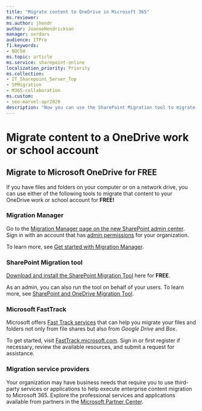 ```yaml
---
title: "Migrate content to OneDrive in Microsoft 365"
ms.reviewer: 
ms.author: jhendr
author: JoanneHendrickson
manager: serdars
audience: ITPro
f1.keywords:
- NOCSH
ms.topic: article
ms.service: sharepoint-online
localization_priority: Priority
ms.collection: 
- IT_Sharepoint_Server_Top
- SPMigration
- M365-collaboration
ms.custom:
- seo-marvel-apr2020
description: "Now you can use the SharePoint Migration tool to migrate content to OneDrive (for work or school accounts) for free."
---
```

# Migrate content to a OneDrive work or school account
 
## Migrate to Microsoft OneDrive for FREE

If you have files and folders on your computer or on a network drive, you can use either of the following tools to migrate that content to your OneDrive work or school account for **FREE!**


### Migration Manager
Go to the [Migration Manager page on the new SharePoint admin center](https://aka.ms/ODSP-MM). Sign in with an account that has [admin permissions](/sharepoint/sharepoint-admin-role) for your organization.

To learn more, see [Get started with Migration Manager](mm-get-started.md).

### SharePoint Migration tool

[Download and install the SharePoint Migration Tool](https://aka.ms/SPMT-ODB-Page) here for **FREE**.

As an admin, you can also run the tool on behalf of your users. To learn more, see  [SharePoint and OneDrive Migration Tool](https://aka.ms/SPMT-ODB2).

### Microsoft FastTrack

Microsoft offers [Fast Track services](https://fasttrack.microsoft.com/about) that can help you migrate your files and folders not only from file shares but also from *Google Drive* and *Box*.

To get started, visit [FastTrack.microsoft.com](https://fasttrack.microsoft.com/). Sign in or first register if necessary, review the available resources, and submit a request for assistance.

### Migration service providers

Your organization may have business needs that require you to use third-party services or applications to help execute enterprise content migration to Microsoft 365. Explore the professional services and applications available from partners in the [Microsoft Partner Center](https://partnercenter.microsoft.com/partner/home).
